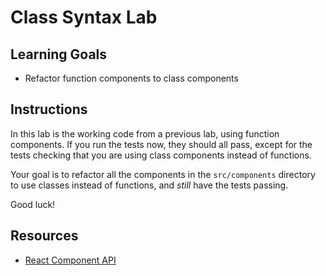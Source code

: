 # Class Syntax Lab

## Learning Goals

- Refactor function components to class components

## Instructions

In this lab is the working code from a previous lab, using function components.
If you run the tests now, they should all pass, except for the tests checking
that you are using class components instead of functions.

Your goal is to refactor all the components in the `src/components` directory to
use classes instead of functions, and _still_ have the tests passing.

Good luck!

## Resources

- [React Component API](https://reactjs.org/docs/react-component.html)
